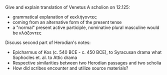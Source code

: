 Give and explain translation of Venetus A scholion on 12.125: 
- grammatical explanation of κεκλήγοντες 
- coming from an alternative form of the present tense 
- a "normal" present active participle, nominative plural masculine would be κλάζοντες

Discuss second part of Herodian's notes: 
- Epicharmus of Kos (c. 540 BCE - c. 450 BCE), to Syracusan drama what Sophocles et. al. to Attic drama
- Respective similarities between two Herodian passages and two scholia
- How did scribes encounter and utilize source materials? 
